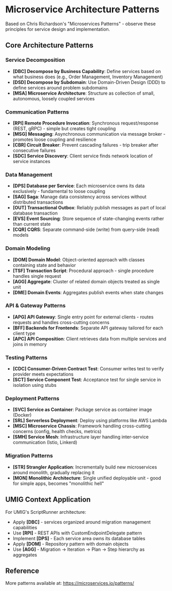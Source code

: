 # Microservice Architecture Patterns

Based on Chris Richardson's "Microservices Patterns" - observe these principles for service design and implementation.

## Core Architecture Patterns

### Service Decomposition

- **[DBC] Decompose by Business Capability**: Define services based on what business does (e.g., Order Management, Inventory Management)
- **[DSD] Decompose by Subdomain**: Use Domain-Driven Design (DDD) to define services around problem subdomains
- **[MSA] Microservice Architecture**: Structure as collection of small, autonomous, loosely coupled services

### Communication Patterns

- **[RPI] Remote Procedure Invocation**: Synchronous request/response (REST, gRPC) - simple but creates tight coupling
- **[MSG] Messaging**: Asynchronous communication via message broker - promotes loose coupling and resilience
- **[CBR] Circuit Breaker**: Prevent cascading failures - trip breaker after consecutive failures
- **[SDC] Service Discovery**: Client service finds network location of service instances

### Data Management

- **[DPS] Database per Service**: Each microservice owns its data exclusively - fundamental to loose coupling
- **[SAG] Saga**: Manage data consistency across services without distributed transactions
- **[OUT] Transactional Outbox**: Reliably publish messages as part of local database transaction
- **[EVS] Event Sourcing**: Store sequence of state-changing events rather than current state
- **[CQR] CQRS**: Separate command-side (write) from query-side (read) models

### Domain Modeling

- **[DOM] Domain Model**: Object-oriented approach with classes containing state and behavior
- **[TSF] Transaction Script**: Procedural approach - single procedure handles single request
- **[AGG] Aggregate**: Cluster of related domain objects treated as single unit
- **[DME] Domain Events**: Aggregates publish events when state changes

### API & Gateway Patterns

- **[APG] API Gateway**: Single entry point for external clients - routes requests and handles cross-cutting concerns
- **[BFF] Backends for Frontends**: Separate API gateway tailored for each client type
- **[APC] API Composition**: Client retrieves data from multiple services and joins in memory

### Testing Patterns

- **[CDC] Consumer-Driven Contract Test**: Consumer writes test to verify provider meets expectations
- **[SCT] Service Component Test**: Acceptance test for single service in isolation using stubs

### Deployment Patterns

- **[SVC] Service as Container**: Package service as container image (Docker)
- **[SRL] Serverless Deployment**: Deploy using platforms like AWS Lambda
- **[MSC] Microservice Chassis**: Framework handling cross-cutting concerns (config, health checks, metrics)
- **[SMH] Service Mesh**: Infrastructure layer handling inter-service communication (Istio, Linkerd)

### Migration Patterns

- **[STR] Strangler Application**: Incrementally build new microservices around monolith, gradually replacing it
- **[MON] Monolithic Architecture**: Single unified deployable unit - good for simple apps, becomes "monolithic hell"

## UMIG Context Application

For UMIG's ScriptRunner architecture:

- Apply **[DBC]** - services organized around migration management capabilities
- Use **[RPI]** - REST APIs with CustomEndpointDelegate pattern
- Implement **[DPS]** - Each service area owns its database tables
- Apply **[DOM]** - Repository pattern with domain objects
- Use **[AGG]** - Migration → Iteration → Plan → Step hierarchy as aggregates

## Reference

More patterns available at: https://microservices.io/patterns/

